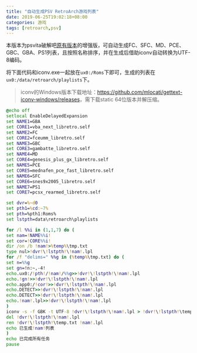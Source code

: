 ```yaml
---
title: "自动生成PSV RetroArch游戏列表"
date: 2019-06-25T19:02:18+08:00
categories: 游戏
tags: [retroarch,psv]
---
```


本版本为psvita破解吧[原有版本](https://tieba.baidu.com/p/5916455885)的增强版，可自动生成FC、SFC、MD、PCE、GBC、GBA、PS1列表，且按照名称排序，并在生成后借助iconv自动转换为UTF-8编码。

将下面代码和iconv.exe一起放在`ux0:/Roms`下即可，生成的列表在`ux0:/data/retroarch/playlists`下。

> iconv的Windows版本下载地址：<https://github.com/mlocati/gettext-iconv-windows/releases>，需下载static 64位版本并解压缩。

```bat
@echo off
setlocal EnableDelayedExpansion
set NAME1=GBA
set CORE1=vba_next_libretro.self
set NAME2=FC
set CORE2=fceumm_libretro.self
set NAME3=GBC
set CORE3=gambatte_libretro.self
set NAME4=MD
set CORE4=genesis_plus_gx_libretro.self
set NAME5=PCE
set CORE5=mednafen_pce_fast_libretro.self
set NAME6=SFC
set CORE6=snes9x2005_libretro.self
set NAME7=PS1
set CORE7=pcsx_rearmed_libretro.self

set dvr=%~d0
set pth1=%cd:~7%
set pth=%pth1:Roms%
set lstpth=data\retroarch\playlists

for /l %%i in (1,1,7) do (
set nam=!NAME%%i!
set cor=!CORE%%i!
dir /on /b !nam!>%temp%\tmp.txt
type nul>!dvr!\!lstpth!\!nam!.lpl
for /f "delims=" %%g in (%temp%\tmp.txt) do (
set n=%%g
set gn=!n:~,-4!
echo.ux0:/!pth!/!nam!/%%g>>!dvr!\!lstpth!\!nam!.lpl
echo.!gn!>>!dvr!\!lstpth!\!nam!.lpl
echo.app0:/!cor!>>!dvr!\!lstpth!\!nam!.lpl
echo.DETECT>>!dvr!\!lstpth!\!nam!.lpl
echo.DETECT>>!dvr!\!lstpth!\!nam!.lpl
echo.!nam!.lpl>>!dvr!\!lstpth!\!nam!.lpl
)
iconv -s -f GBK -t UTF-8 !dvr!\!lstpth!\!nam!.lpl > !dvr!\!lstpth!\temp.txt
del !dvr!\!lstpth!\!nam!.lpl
ren !dvr!\!lstpth!\temp.txt !nam!.lpl
echo 已生成!nam!列表
)
echo 已完成所有任务
pause
```